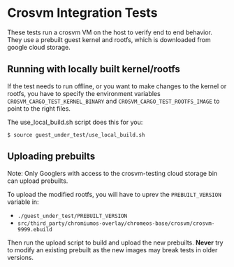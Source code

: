 # Crosvm Integration Tests

These tests run a crosvm VM on the host to verify end to end behavior. They use a prebuilt guest
kernel and rootfs, which is downloaded from google cloud storage.

## Running with locally built kernel/rootfs

If the test needs to run offline, or you want to make changes to the kernel or rootfs, you have to
specify the environment variables `CROSVM_CARGO_TEST_KERNEL_BINARY` and
`CROSVM_CARGO_TEST_ROOTFS_IMAGE` to point to the right files.

The use_local_build.sh script does this for you:

`$ source guest_under_test/use_local_build.sh`

## Uploading prebuilts

Note: Only Googlers with access to the crosvm-testing cloud storage bin can upload prebuilts.

To upload the modified rootfs, you will have to uprev the `PREBUILT_VERSION` variable in:

- `./guest_under_test/PREBUILT_VERSION`
- `src/third_party/chromiumos-overlay/chromeos-base/crosvm/crosvm-9999.ebuild`

Then run the upload script to build and upload the new prebuilts. **Never** try to modify an
existing prebuilt as the new images may break tests in older versions.
